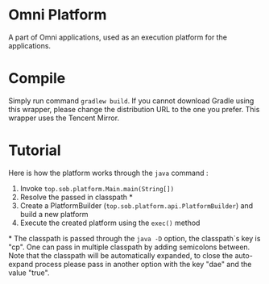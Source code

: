 Omni Platform
===
A part of Omni applications, used as an execution platform for the applications.

Compile
===
Simply run command <code>gradlew build</code>. If you cannot download Gradle using this wrapper, please change the
distribution URL to the one you prefer. This wrapper uses the Tencent Mirror.

Tutorial
===
Here is how the platform works through the <code>java</code> command :
<br>

1. Invoke <code>top.sob.platform.Main.main(String[])</code>
2. Resolve the passed in classpath *
3. Create a PlatformBuilder (<code>top.sob.platform.api.PlatformBuilder</code>) and build a new platform
4. Execute the created platform using the <code>exec()</code> method

\* The classpath is passed through the <code>java -D</code> option, the classpath`s key is "cp". One can pass in
multiple classpath by adding semicolons between. Note that the classpath will be automatically expanded, to close the
auto-expand process please pass in another option with the key "dae" and the value "true".